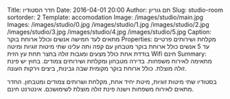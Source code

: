 Title: חדר הסטודיו
Date: 2016-04-01 20:00
Author: תם גוריון
Slug: studio-room
sortorder: 2
Template: accomodation
Image: /images/studio/main.jpg
Images: /images/studio/0.jpg
        /images/studio/1.jpg
        /images/studio/2.jpg
        /images/studio/3.jpg
        /images/studio/4.jpg
        /images/studio/5.jpg
Caption: מתאים לעד חמישה אנשים וכולל ארוחת בוקר
Properties: מקלחת ושירותים פרטיים
            עד 5 אנשים
            כולל ארוחת בוקר
            מטבחון עם קפה ותה עלינו
            שתי מיטות זוגיות ומיטה בודדת אחת
            כולל מצעים ומגבות
            זולה בחצר תחת עץ הזית
            Wifi חינם
Summary: מתאימה לאירוח משפחות. בדירה מטבחון ומקלחת ושירותים צמודים. בחוץ יש פינת זולה מוצלת. כולל ארוחת בוקר מקומית שבה גבינות, ביצים וירקות העונה.

בסטודיו שתי מיטות זוגיות, מיטת יחיד אחת, מקלחת ושרותים צמודים ומטבחון. החדר מתאים לאירוח משפחות וישנה פינת זולה מוצלת לשימושכם. אינטרנט חינם.
